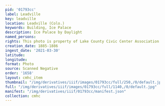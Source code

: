 ```yaml
---
pid: '01793cc'
label: Leadville
key: leadville
location: Leadville (Colo.)
keywords: Building, Ice Palace
description: Ice Palace by Daylight
named_persons: 
rights: This photo is property of Lake County Civic Center Association.
creation_date: 1885-1886
ingest_date: '2021-03-30'
latitude: 
longitude: 
format: Photo
source: Scanned Negative
order: '1658'
layout: cmhc_item
thumbnail: "/img/derivatives/iiif/images/01793cc/full/250,/0/default.jpg"
full: "/img/derivatives/iiif/images/01793cc/full/1140,/0/default.jpg"
manifest: "/img/derivatives/iiif/01793cc/manifest.json"
collection: cmhc
---
```


